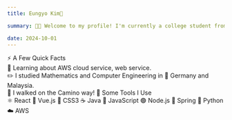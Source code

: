 ```yaml
---
title: Eungyo Kim💖

summary: 👩‍💻 Welcome to my profile! I'm currently a college student from South Korea, hoping to be a frontend engineer 🌍 anywhere in the world 🧐Learning about AWS cloud service, web service.  ✏️ I studied Mathematics and Computer Engineering in 🥨 Germany and Malaysia. 🎉 I walked on the Camino way! 🚀 Some Tools I Use  ⚛️ React  🔮 Vue.js  🎨 CSS3  ☕ Java  📜 JavaScript  🟢 Node.js  🌱 Spring  🐍 Python  ☁️ AWS. Thanks for visiting💜

date: 2024-10-01
---
```

⚡️ A Few Quick Facts  
🧐 Learning about AWS cloud service, web service.  
✏️ I studied Mathematics and Computer Engineering in 🥨 Germany and Malaysia.  
🎉 I walked on the Camino way!
🚀 Some Tools I Use  
⚛️ React  🔮 Vue.js  🎨 CSS3  ☕ Java  📜 JavaScript  🟢 Node.js  🌱 Spring  🐍 Python  ☁️ AWS

